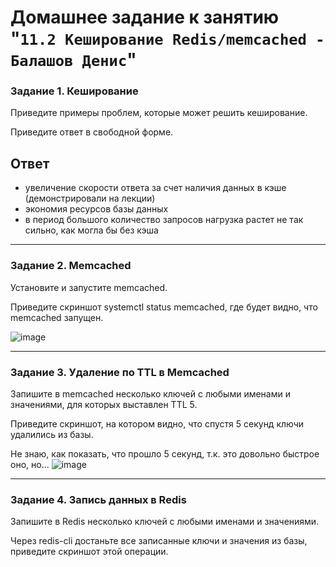 # Домашнее задание к занятию "`11.2 Кеширование Redis/memcached - Балашов Денис`"
   
### Задание 1. Кеширование
Приведите примеры проблем, которые может решить кеширование.

Приведите ответ в свободной форме.

## Ответ

- увеличение скорости ответа за счет наличия данных в кэше (демонстрировали на лекции)
- экономия ресурсов базы данных
- в период большого количество запросов нагрузка растет не так сильно, как могла бы без кэша

---

### Задание 2. Memcached
Установите и запустите memcached.

Приведите скриншот systemctl status memcached, где будет видно, что memcached запущен.

![image](https://user-images.githubusercontent.com/117297288/221755147-b64c0d68-7f44-476f-87a2-c08e6a8b7a85.png)

---
### Задание 3. Удаление по TTL в Memcached
Запишите в memcached несколько ключей с любыми именами и значениями, для которых выставлен TTL 5.

Приведите скриншот, на котором видно, что спустя 5 секунд ключи удалились из базы.

Не знаю, как показать, что прошло 5 секунд, т.к. это довольно быстрое оно, но...
![image](https://user-images.githubusercontent.com/117297288/221759155-15bc3360-0131-44b0-a355-4524739ac3ff.png)


---
### Задание 4. Запись данных в Redis
Запишите в Redis несколько ключей с любыми именами и значениями.

Через redis-cli достаньте все записанные ключи и значения из базы, приведите скриншот этой операции.
